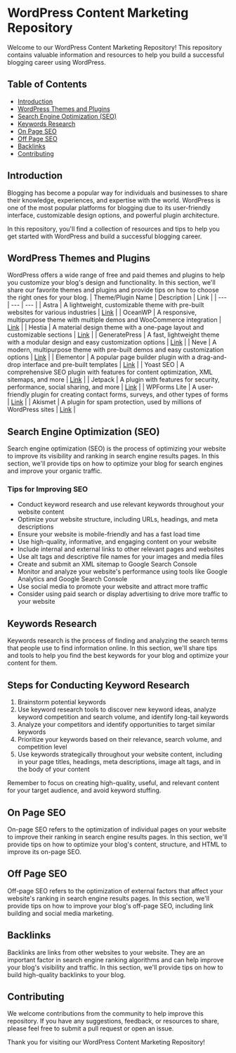 # WordPress Content Marketing Repository

Welcome to our WordPress Content Marketing Repository! This repository contains valuable information and resources to help you build a successful blogging career using WordPress.

## Table of Contents

- [Introduction](#introduction)
- [WordPress Themes and Plugins](#wordpress-themes-and-plugins)
- [Search Engine Optimization (SEO)](#search-engine-optimization-seo)
- [Keywords Research](#keywords-research)
- [On Page SEO](#on-page-seo)
- [Off Page SEO](#off-page-seo)
- [Backlinks](#backlinks)
- [Contributing](#contributing)

## Introduction

Blogging has become a popular way for individuals and businesses to share their knowledge, experiences, and expertise with the world. WordPress is one of the most popular platforms for blogging due to its user-friendly interface, customizable design options, and powerful plugin architecture. 

In this repository, you'll find a collection of resources and tips to help you get started with WordPress and build a successful blogging career.

## WordPress Themes and Plugins

WordPress offers a wide range of free and paid themes and plugins to help you customize your blog's design and functionality. In this section, we'll share our favorite themes and plugins and provide tips on how to choose the right ones for your blog.
| Theme/Plugin Name | Description | Link |
| --- | --- | --- |
| Astra | A lightweight, customizable theme with pre-built websites for various industries | [Link](https://wpastra.com/) |
| OceanWP | A responsive, multipurpose theme with multiple demos and WooCommerce integration | [Link](https://oceanwp.org/) |
| Hestia | A material design theme with a one-page layout and customizable sections | [Link](https://themeisle.com/themes/hestia/) |
| GeneratePress | A fast, lightweight theme with a modular design and easy customization options | [Link](https://generatepress.com/) |
| Neve | A modern, multipurpose theme with pre-built demos and easy customization options | [Link](https://themeisle.com/themes/neve/) |
| Elementor | A popular page builder plugin with a drag-and-drop interface and pre-built templates | [Link](https://elementor.com/) |
| Yoast SEO | A comprehensive SEO plugin with features for content optimization, XML sitemaps, and more | [Link](https://yoast.com/wordpress/plugins/seo/) |
| Jetpack | A plugin with features for security, performance, social sharing, and more | [Link](https://jetpack.com/) |
| WPForms Lite | A user-friendly plugin for creating contact forms, surveys, and other types of forms | [Link](https://wpforms.com/) |
| Akismet | A plugin for spam protection, used by millions of WordPress sites | [Link](https://akismet.com/) |


## Search Engine Optimization (SEO)

Search engine optimization (SEO) is the process of optimizing your website to improve its visibility and ranking in search engine results pages. In this section, we'll provide tips on how to optimize your blog for search engines and improve your organic traffic.

### Tips for Improving SEO

- Conduct keyword research and use relevant keywords throughout your website content
- Optimize your website structure, including URLs, headings, and meta descriptions
- Ensure your website is mobile-friendly and has a fast load time
- Use high-quality, informative, and engaging content on your website
- Include internal and external links to other relevant pages and websites
- Use alt tags and descriptive file names for your images and media files
- Create and submit an XML sitemap to Google Search Console
- Monitor and analyze your website's performance using tools like Google Analytics and Google Search Console
- Use social media to promote your website and attract more traffic
- Consider using paid search or display advertising to drive more traffic to your website


## Keywords Research

Keywords research is the process of finding and analyzing the search terms that people use to find information online. In this section, we'll share tips and tools to help you find the best keywords for your blog and optimize your content for them.
## Steps for Conducting Keyword Research

1. Brainstorm potential keywords
2. Use keyword research tools to discover new keyword ideas, analyze keyword competition and search volume, and identify long-tail keywords
3. Analyze your competitors and identify opportunities to target similar keywords
4. Prioritize your keywords based on their relevance, search volume, and competition level
5. Use keywords strategically throughout your website content, including in your page titles, headings, meta descriptions, image alt tags, and in the body of your content

Remember to focus on creating high-quality, useful, and relevant content for your target audience, and avoid keyword stuffing.


## On Page SEO

On-page SEO refers to the optimization of individual pages on your website to improve their ranking in search engine results pages. In this section, we'll provide tips on how to optimize your blog's content, structure, and HTML to improve its on-page SEO.

## Off Page SEO

Off-page SEO refers to the optimization of external factors that affect your website's ranking in search engine results pages. In this section, we'll provide tips on how to improve your blog's off-page SEO, including link building and social media marketing.

## Backlinks

Backlinks are links from other websites to your website. They are an important factor in search engine ranking algorithms and can help improve your blog's visibility and traffic. In this section, we'll provide tips on how to build high-quality backlinks to your blog.

## Contributing

We welcome contributions from the community to help improve this repository. If you have any suggestions, feedback, or resources to share, please feel free to submit a pull request or open an issue.

Thank you for visiting our WordPress Content Marketing Repository!
